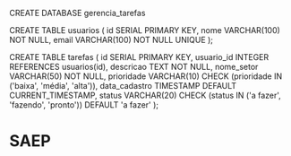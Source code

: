 CREATE DATABASE gerencia_tarefas

CREATE TABLE usuarios (
  id SERIAL PRIMARY KEY,
  nome VARCHAR(100) NOT NULL,
  email VARCHAR(100) NOT NULL UNIQUE
);

CREATE TABLE tarefas (
  id SERIAL PRIMARY KEY,
  usuario_id INTEGER REFERENCES usuarios(id),
  descricao TEXT NOT NULL,
  nome_setor VARCHAR(50) NOT NULL,
  prioridade VARCHAR(10) CHECK (prioridade IN ('baixa', 'média', 'alta')),
  data_cadastro TIMESTAMP DEFAULT CURRENT_TIMESTAMP,
  status VARCHAR(20) CHECK (status IN ('a fazer', 'fazendo', 'pronto')) DEFAULT 'a fazer'
);
# SAEP
